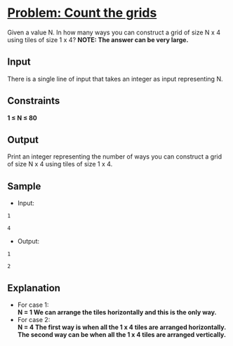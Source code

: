 # [Problem: Count the grids](https://my.newtonschool.co/playground/code/3maci183ureq)

Given a value N. In how many ways you can construct a grid of size N x 4 using tiles of size 1 x 4?
**NOTE: The answer can be very large.**

## Input

There is a single line of input that takes an integer as input representing N.

## Constraints

**1 ≤ N ≤ 80**

## Output

Print an integer representing the number of ways you can construct a grid of size N x 4 using tiles of size 1 x 4.

## Sample

- Input:
```
1

4
```

- Output:
```
1

2
```

## Explanation

- For case 1: <br> **N = 1
We can arrange the tiles horizontally and this is the only way.** <br>
- For case 2: <br> **N = 4
The first way is when all the 1 x 4 tiles are arranged horizontally.
The second way can be when all the 1 x 4 tiles are arranged vertically.**
